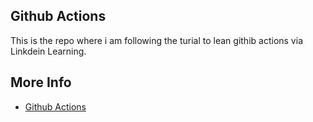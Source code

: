 ## Github Actions 
This is the repo where i am following the turial to lean githib actions  via Linkdein Learning. 

## More Info
- [Github Actions](https://www.linkedin.com/learning/paths/career-essentials-in-github-professional-certificate)
